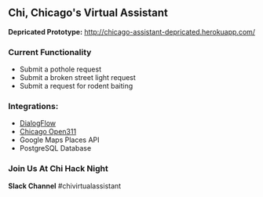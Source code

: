 ## Chi, Chicago's Virtual Assistant

**Depricated Prototype:** http://chicago-assistant-depricated.herokuapp.com/

### Current Functionality
 - Submit a pothole request
 - Submit a broken street light request
 - Submit a request for rodent baiting


### Integrations:
 - [DialogFlow](https://dialogflow.com/)
 - [Chicago Open311](http://dev.cityofchicago.org/docs/open311/)
 - Google Maps Places API
 - PostgreSQL Database


### Join Us At Chi Hack Night
**Slack Channel** #chivirtualassistant
